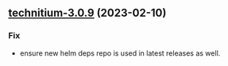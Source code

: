 

## [technitium-3.0.9](https://github.com/truecharts/charts/compare/technitium-3.0.8...technitium-3.0.9) (2023-02-10)

### Fix

- ensure new helm deps repo is used in latest releases as well.
  
  
